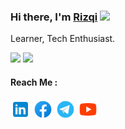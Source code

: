 ### Hi there, I'm <a href="https://blog.ngcloud.tech" target="_blank">Rizqi</a> <img src="https://media.giphy.com/media/hvRJCLFzcasrR4ia7z/giphy.gif" width="25px">
Learner, Tech Enthusiast.

<p>
  <img height="180em" src="https://github-readme-stats-alpha-mauve.vercel.app/api?username=xdnroot&show_icons=true&hide_border=true&&count_private=true&include_all_commits=true&theme=tokyonight" />
  <img height="180em" src="https://github-readme-stats-alpha-mauve.vercel.app/api/top-langs/?username=xdnroot&show_icons=true&hide_border=true&layout=compact&langs_count=8&theme=tokyonight"/>
</p>

#### Reach Me :
<p align="left">
  <a href="https://linkedin.com/in/xdnroot" target="_blank"><img alt="LinkedIn" height="32" width="32" src="assets/linkedin.svg"></a>
  <a href="https://facebook.com/xdnroot" target="_blank"><img alt="Facebook" height="32" width="32" src="assets/facebook.svg"></a>
  <a href="https://t.me/xdnroot" target="_blank"><img alt="Telegram" height="32" width="32" src="assets/telegram.svg"></a>
  <a href="https://youtube.com/webiptekcom" target="_blank"><img alt="YouTube" height="32" width="32" src="assets/youtube.svg"></a>
</p>
